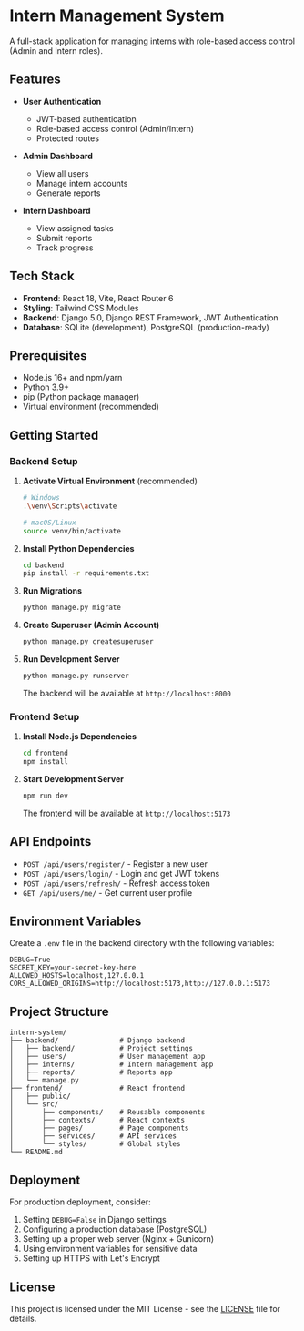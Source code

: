 # Intern Management System

A full-stack application for managing interns with role-based access control (Admin and Intern roles).

## Features

- **User Authentication**
  - JWT-based authentication
  - Role-based access control (Admin/Intern)
  - Protected routes

- **Admin Dashboard**
  - View all users
  - Manage intern accounts
  - Generate reports

- **Intern Dashboard**
  - View assigned tasks
  - Submit reports
  - Track progress

## Tech Stack

- **Frontend**: React 18, Vite, React Router 6
- **Styling**: Tailwind CSS Modules
- **Backend**: Django 5.0, Django REST Framework, JWT Authentication
- **Database**: SQLite (development), PostgreSQL (production-ready)

## Prerequisites

- Node.js 16+ and npm/yarn
- Python 3.9+
- pip (Python package manager)
- Virtual environment (recommended)

## Getting Started

### Backend Setup

1. **Activate Virtual Environment** (recommended)
   ```bash
   # Windows
   .\venv\Scripts\activate
   
   # macOS/Linux
   source venv/bin/activate
   ```

2. **Install Python Dependencies**
   ```bash
   cd backend
   pip install -r requirements.txt
   ```

3. **Run Migrations**
   ```bash
   python manage.py migrate
   ```

4. **Create Superuser (Admin Account)**
   ```bash
   python manage.py createsuperuser
   ```

5. **Run Development Server**
   ```bash
   python manage.py runserver
   ```
   The backend will be available at `http://localhost:8000`

### Frontend Setup

1. **Install Node.js Dependencies**
   ```bash
   cd frontend
   npm install
   ```

2. **Start Development Server**
   ```bash
   npm run dev
   ```
   The frontend will be available at `http://localhost:5173`

## API Endpoints

- `POST /api/users/register/` - Register a new user
- `POST /api/users/login/` - Login and get JWT tokens
- `POST /api/users/refresh/` - Refresh access token
- `GET /api/users/me/` - Get current user profile

## Environment Variables

Create a `.env` file in the backend directory with the following variables:

```env
DEBUG=True
SECRET_KEY=your-secret-key-here
ALLOWED_HOSTS=localhost,127.0.0.1
CORS_ALLOWED_ORIGINS=http://localhost:5173,http://127.0.0.1:5173
```

## Project Structure

```
intern-system/
├── backend/               # Django backend
│   ├── backend/           # Project settings
│   ├── users/             # User management app
│   ├── interns/           # Intern management app
│   ├── reports/           # Reports app
│   └── manage.py
├── frontend/              # React frontend
│   ├── public/
│   └── src/
│       ├── components/    # Reusable components
│       ├── contexts/      # React contexts
│       ├── pages/         # Page components
│       ├── services/      # API services
│       └── styles/        # Global styles
└── README.md
```

## Deployment

For production deployment, consider:

1. Setting `DEBUG=False` in Django settings
2. Configuring a production database (PostgreSQL)
3. Setting up a proper web server (Nginx + Gunicorn)
4. Using environment variables for sensitive data
5. Setting up HTTPS with Let's Encrypt

## License

This project is licensed under the MIT License - see the [LICENSE](LICENSE) file for details.
